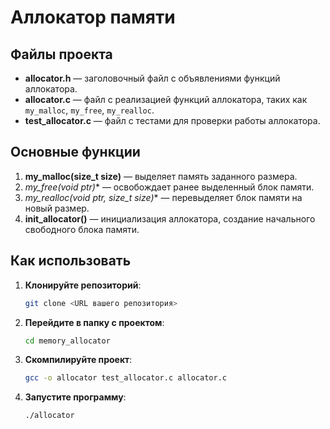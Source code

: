 # Аллокатор памяти

## Файлы проекта

- **allocator.h** — заголовочный файл с объявлениями функций аллокатора.
- **allocator.c** — файл с реализацией функций аллокатора, таких как `my_malloc`, `my_free`, `my_realloc`.
- **test_allocator.c** — файл с тестами для проверки работы аллокатора.

## Основные функции

1. **my_malloc(size_t size)** — выделяет память заданного размера.
2. **my_free(void* ptr)** — освобождает ранее выделенный блок памяти.
3. **my_realloc(void* ptr, size_t size)** — перевыделяет блок памяти на новый размер.
4. **init_allocator()** — инициализация аллокатора, создание начального свободного блока памяти.

## Как использовать

1. **Клонируйте репозиторий**:
    ```bash
    git clone <URL вашего репозитория>
    ```
2. **Перейдите в папку с проектом**:
    ```bash
    cd memory_allocator
    ```
3. **Скомпилируйте проект**:
    ```bash
    gcc -o allocator test_allocator.c allocator.c
    ```
4. **Запустите программу**:
    ```bash
    ./allocator
    ```